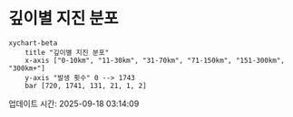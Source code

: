 # 깊이별 지진 분포

```mermaid
xychart-beta
    title "깊이별 지진 분포"
    x-axis ["0-10km", "11-30km", "31-70km", "71-150km", "151-300km", "300km+"]
    y-axis "발생 횟수" 0 --> 1743
    bar [720, 1741, 131, 21, 1, 2]
```

업데이트 시간: 2025-09-18 03:14:09

